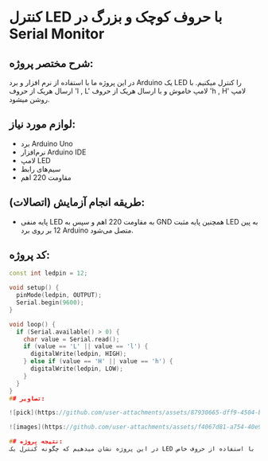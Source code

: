 
# کنترل LED با حروف کوچک و بزرگ در Serial Monitor

## شرح مختصر پروژه:
در این پروژه ما با استفاده از نرم افزار و برد Arduino یک LED را کنترل میکنیم. با ارسال هریک از حروف 'l , L' لامپ خاموش و با ارسال هریک از حروف 'h , H' لامپ روشن میشود.

## لوازم مورد نیاز:
- برد Arduino Uno
- نرم‌افزار Arduino IDE
- لامپ LED
- سیم‌های رابط
- مقاومت 220 اهم

## طریقه انجام آزمایش (اتصالات):
- پایه منفی LED به مقاومت 220 اهم و سپس به GND همچنین پایه مثبت LED به پین 12 بر روی برد Arduino متصل می‌شود.

## کد پروژه:

```cpp
const int ledpin = 12;

void setup() {
  pinMode(ledpin, OUTPUT);
  Serial.begin(9600);
}

void loop() {
  if (Serial.available() > 0) {
    char value = Serial.read();
    if (value == 'L' || value == 'l') {
      digitalWrite(ledpin, HIGH);
    } else if (value == 'H' || value == 'h') {
      digitalWrite(ledpin, LOW);
    }
  }
}
## تصاویر:

![pick](https://github.com/user-attachments/assets/87930665-dff9-4504-bcec-41369fa5a3fa)

![images](https://github.com/user-attachments/assets/f4067d81-a754-40e9-8c0e-35e750d0024e)

## نتیجه‌ پروژه:
در این پروژه نشان‌ میدهیم که چگونه کنترل یک LED را با استفاده از حروف خاص 'l,L' و 'h,H' بدست بگیریم. همچنین انجام این دستورات از طریق Serial Monitor در Arduino انجام شده است.
